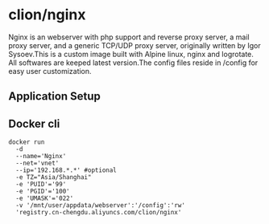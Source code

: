 # clion/nginx
Nginx is an webserver with php support and reverse proxy server, a mail proxy server, and a generic TCP/UDP proxy server, originally written by Igor Sysoev.This is a custom image built with Alpine linux, nginx and logrotate. All softwares are keeped latest version.The config files reside in /config for easy user customization.
## Application Setup

## Docker cli
```
docker run
  -d
  --name='Nginx'
  --net='vnet'
  --ip='192.168.*.*' #optional
  -e TZ="Asia/Shanghai"
  -e 'PUID'='99'
  -e 'PGID'='100'
  -e 'UMASK'='022'
  -v '/mnt/user/appdata/webserver':'/config':'rw'
  'registry.cn-chengdu.aliyuncs.com/clion/nginx'
```
